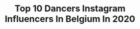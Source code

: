 ---
title: Top 10 Dancers Instagram Influencers In Belgium In 2020
description: Identify the most popular Instagram accounts on inBeat.
platform: Instagram
profiles:
  - username: "winniedaems"
    fullname: >-
      Winnie Daems
    location: "Belgium"
    followers: 7506
    engagement: 1424
    commentsToLikes: 0.373049
    avatar: "https://scontent-amt2-1.cdninstagram.com/v/t51.2885-19/s320x320/89454872_564109727646531_8168157314495283200_n.jpg?_nc_ht=scontent-amt2-1.cdninstagram.com&_nc_ohc=Uc-iSosE8WAAX-M3j5b&oh=3fcda2754533061b7070d036132aa9d6&oe=5EBA4534"
    verified: false
    hashtags: "#discoverunder10k, #outfitoftheday, #idealofsweden, #getanchored"
  - username: "margotweeda"
    fullname: >-
      Margot Weeda
    location: "Belgium"
    followers: 7320
    engagement: 706
    commentsToLikes: 0.039051
    avatar: "https://scontent-lhr8-1.cdninstagram.com/v/t51.2885-19/s320x320/17596320_1674520402849433_1952210297007636480_a.jpg?_nc_ht=scontent-lhr8-1.cdninstagram.com&_nc_ohc=k_G3IpBrQnQAX-cyjdy&oh=e398fdc3abbc6671c915611c1ee302b8&oe=5EB84F96"
    verified: false
    hashtags: "#workshops, #splash, #moderndance, #progress"
  - username: "victoria_krs_"
    fullname: >-
      𝓥 𝓘 𝓒 𝓚 𝓨 ♡
    location: "Belgium"
    followers: 2653
    engagement: 2874
    commentsToLikes: 0.058540
    avatar: "https://scontent-amt2-1.cdninstagram.com/v/t51.2885-19/s320x320/92892029_660885908055993_7097587096210112512_n.jpg?_nc_ht=scontent-amt2-1.cdninstagram.com&_nc_ohc=RNSzFS865JYAX8xcKBK&oh=7b4b63e1ec0515aaed511d83b485c300&oe=5EBAFA57"
    verified: false
    hashtags: "#throwback, #duo, #hiphop, #lastone"
  - username: "margot_thiery"
    fullname: >-
      Margot Thiery /dancer
    location: "Belgium"
    followers: 3889
    engagement: 2053
    commentsToLikes: 0.085786
    avatar: "https://scontent-lhr8-1.cdninstagram.com/v/t51.2885-19/s320x320/90090165_661164077964978_97366599362674688_n.jpg?_nc_ht=scontent-lhr8-1.cdninstagram.com&_nc_ohc=FrSTmPoeA-0AX8DRxeB&oh=a676e8a363faf28fda13768ca1c68dcf&oe=5EBC32CD"
    verified: false
    hashtags: "#goodmoment, #feelings, #lifestyle, #chor"
  - username: "laurentrnbk"
    fullname: >-
      Laurent R.N.B.K
    location: "Belgium"
    followers: 2604
    engagement: 1906
    commentsToLikes: 0.049899
    avatar: "https://scontent-lhr8-1.cdninstagram.com/v/t51.2885-19/s320x320/13704203_1817861828446616_1787670231_a.jpg?_nc_ht=scontent-lhr8-1.cdninstagram.com&_nc_ohc=tbiRonZDMbYAX_ZBfns&oh=dde2adf167c0eb894da004806c66cd3d&oe=5EBC3175"
    verified: false
    hashtags: "#talented, #amazing, #soyezpr, #lol"
  - username: "inesridane"
    fullname: >-
      Inès Ridane
    location: "Belgium"
    followers: 4640
    engagement: 1529
    commentsToLikes: 0.039816
    avatar: "https://scontent-lhr8-1.cdninstagram.com/v/t51.2885-19/s320x320/90424869_2900842899962355_2325232913949392896_n.jpg?_nc_ht=scontent-lhr8-1.cdninstagram.com&_nc_ohc=R2wZ_lwG1m8AX9edSnp&oh=2d31cd33264c72a3ecc63ff365807058&oe=5EBCCAD8"
    verified: false
    hashtags: "#in, #strong, #mamacita, #nike"
  - username: "andreimangra"
    fullname: >-
      Andrei Mangra
    location: "Belgium"
    followers: 32118
    engagement: 201
    commentsToLikes: 0.031455
    avatar: "https://scontent-amt2-1.cdninstagram.com/v/t51.2885-19/s320x320/82191045_568397760382228_8032076356667834368_n.jpg?_nc_ht=scontent-amt2-1.cdninstagram.com&_nc_ohc=pckxj-D6oSAAX__o1Yg&oh=d804be9e07a9a9eb96aa41cf9b0cdc28&oe=5EBA953F"
    verified: false
    hashtags: "#tights, #sitting, #photooftheday, #motivation"
  - username: "elyalufwa"
    fullname: >-
      E L Y A
    location: "Belgium"
    followers: 20309
    engagement: 799
    commentsToLikes: 0.018568
    avatar: "https://scontent-ams4-1.cdninstagram.com/v/t51.2885-19/s320x320/91995112_1139043599780249_7166665898500030464_n.jpg?_nc_ht=scontent-ams4-1.cdninstagram.com&_nc_ohc=kiiEC9PTU7cAX_Zy0E5&oh=4e3561ae847cbbc65f470194bae63250&oe=5EB81B0E"
    verified: false
    hashtags: "#postanddelete, #quarantine, #icemeout, #parrislive"
  - username: "sheila.ngk"
    fullname: >-
      Sheila Ngk
    location: "Belgium"
    followers: 3392
    engagement: 1940
    commentsToLikes: 0.044806
    avatar: "https://scontent-bos3-1.cdninstagram.com/v/t51.2885-19/s320x320/72094676_2371414526455389_803624969907994624_n.jpg?_nc_ht=scontent-bos3-1.cdninstagram.com&_nc_ohc=UCMwOzhXaFMAX8cgyYd&oh=a48067006a5cd2ebb04435c29c16a9fc&oe=5EB8962D"
    verified: false
    hashtags: "#opintinchallenge, #zendakachallenge, #chopdaily, #goodvibes"
  - username: "itsdaphnebitchhh"
    fullname: >-
      Daphné Huynh
    location: "Belgium"
    followers: 5406
    engagement: 656
    commentsToLikes: 0.046175
    avatar: "https://scontent-ams4-1.cdninstagram.com/v/t51.2885-19/s320x320/75426232_995858814114874_237206804625358848_n.jpg?_nc_ht=scontent-ams4-1.cdninstagram.com&_nc_ohc=OwO2GbeIq30AX_tSXnf&oh=a1324c515d94e075c80be108c2dde678&oe=5EB284E2"
    verified: false
    hashtags: "#poledancer, #covid19, #vietnamesenewyear, #gloves"
---